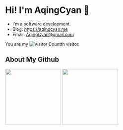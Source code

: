 # Hi! I'm AqingCyan 👋

- I'm a software development.
- Blog: https://aqingcyan.me
- Email: AqingCyan@gmail.com


You are my ![Visitor Count](https://profile-counter.glitch.me/AqingCyan/count.svg)th visitor.

## About My Github

<div align="left">
<img height='180' src="https://github-readme-stats.vercel.app/api/top-langs/?username=AqingCyan&layout=compact&langs_count=8&theme=dark&hide=brainfuck,css" align="center" />
<img height='180' src="https://github-readme-stats.vercel.app/api?username=AqingCyan&show_icons=true&theme=dark" align="center" />
</div>  

